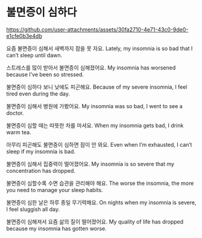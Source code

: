 # 불면증이 심하다

https://github.com/user-attachments/assets/30fa2710-4e71-43c0-9de0-e1cfe0b3e4db

요즘 불면증이 심해서 새벽까지 잠을 못 자요.
Lately, my insomnia is so bad that I can’t sleep until dawn.

스트레스를 많이 받아서 불면증이 심해졌어요.
My insomnia has worsened because I’ve been so stressed.

불면증이 심하다 보니 낮에도 피곤해요.
Because of my severe insomnia, I feel tired even during the day.

불면증이 심해서 병원에 가봤어요.
My insomnia was so bad, I went to see a doctor.

불면증이 심할 때는 따뜻한 차를 마셔요.
When my insomnia gets bad, I drink warm tea.

아무리 피곤해도 불면증이 심하면 잠이 안 와요.
Even when I’m exhausted, I can’t sleep if my insomnia is bad.

불면증이 심해서 집중력이 떨어졌어요.
My insomnia is so severe that my concentration has dropped.

불면증이 심할수록 수면 습관을 관리해야 해요.
The worse the insomnia, the more you need to manage your sleep habits.

불면증이 심한 날은 하루 종일 무기력해요.
On nights when my insomnia is severe, I feel sluggish all day.

불면증이 심해져서 요즘 삶의 질이 떨어졌어요.
My quality of life has dropped because my insomnia has gotten worse.

